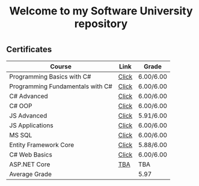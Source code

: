 
<h1 align="center"> Welcome to my Software University repository<h1>
<h2> Certificates </h2>

|**Course**|**Link**|**Grade**|
|---|---|---|
|Programming Basics with C# </a>   | <a href="https://github.com/amartinn/SoftUni/blob/master/C%23%20basics%20January%202019/Programming%20Basics%20with%20C%23%20-%20January%202019%20-%20Honorable%20mention.pdf"> Click</a> |6.00/6.00
|Programming Fundamentals with C# </a>   | <a href="https://github.com/amartinn/SoftUni/blob/master/C%23%20Fundamentals%20May%202019/C%23%20Fundamentals%20-%20%D0%BC%D0%B0%D0%B9%202019%20-%20Certificate.pdf" > Click</a> |6.00/6.00
|C# Advanced </a>   | <a href="https://github.com/amartinn/SoftUni/blob/master/C%23%20Advanced%20September%202019/C%23%20Advanced/C%23%20Advanced%20-%20September%202019%20-%20Certificate.pdf" >Click</a> | 6.00/6.00
|C# OOP </a>   | <a href="https://github.com/amartinn/SoftUni/blob/master/C%23%20Advanced%20September%202019/C%23%20OOP/C%23%20OOP%20-%20October%202019%20-%20Certificate.pdf" >Click</a> | 6.00/6.00
|JS Advanced </a>   |<a href="https://github.com/amartinn/SoftUni/blob/master/JS%20Core%20January%202020/JS%20Advanced/JS%20Advanced%20-%20January%202020%20-%20Certificate.pdf" >Click</a> | 5.91/6.00|
|JS Applications </a>   |<a href="https://github.com/amartinn/SoftUni/blob/master/JS%20Core%20January%202020/JS%20Applications/JS%20Applications%20-%20February%202020%20-%20Certificate.pdf" >Click</a> | 6.00/6.00
|MS SQL </a>   |<a href="https://github.com/amartinn/SoftUni/blob/master/C%23%20DB%20May%202020/MS%20SQL/Databases%20Basics%20-%20MS%20SQL%20Server%20-%20May%202020%20-%20Certificate.pdf" >Click</a> | 6.00/6.00
|Entity Framework Core </a>   |<a href="https://github.com/amartinn/SoftUni/tree/master/C%23%20DB%20May%202020/Entity%20Framework%20Core" >Click</a> | 5.88/6.00
|C# Web Basics </a>   |<a href="https://github.com/amartinn/SoftUni/blob/master/C%23%20Web/C%23%20Web%20Basics/C%23%20Web%20Basics%20-%20September%202020%20-%20Certificate.pdf" >Click</a> | 6.00/6.00
|ASP.NET Core  </a>   |<a href="#" >TBA</a> | TBA
|Average Grade | | 5.97 
